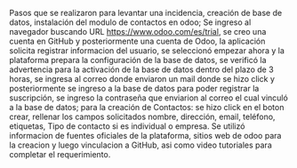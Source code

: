 Pasos que se realizaron para levantar una incidencia, creación de base de datos, instalación del modulo de contactos en odoo;
Se ingreso al navegador buscando URL https://www.odoo.com/es/trial, se creo una cuenta en GitHub y posteriormente una cuenta de Odoo, la aplicación solicita registrar informacion del usuario, se seleccionó empezar ahora y la plataforma prepara la configuración de la base de datos, se verificó la advertencia para la activación de la base de datos dentro del plazo de 3 horas, se ingresa al correo donde enviaron un mail donde se hizo click y posteriormente se ingreso a la base de datos para poder registrar la suscripción, se ingreso la contraseña que enviarion al correo el cual vinculó a la base de datos; para la creación de Contactos: se hizo click en el boton crear, rellenar los campos solicitados nombre, dirección, email, teléfono, etiquetas, Tipo de contacto si es individual o empresa. Se utilizó informacion de fuentes oficiales de la plataforma, sitios web de odoo para la creacion y luego vinculacion a GitHub, asi como video tutoriales para completar el requerimiento.
